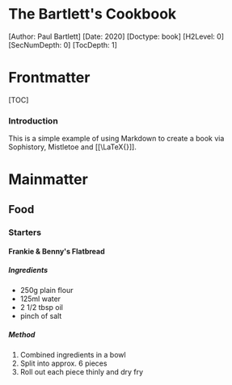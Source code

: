 # The Bartlett's Cookbook
[Author: Paul Bartlett]
[Date: 2020]
[Doctype: book]
[H2Level: 0]
[SecNumDepth: 0]
[TocDepth: 1]

# Frontmatter

[TOC]

### Introduction

This is a simple example of using Markdown to create a book via Sophistory,
Mistletoe and [[\LaTeX{}]].

# Mainmatter

## Food

### Starters

#### Frankie & Benny's Flatbread

##### Ingredients

* 250g plain flour
* 125ml water
* 2 1/2 tbsp oil
* pinch of salt

##### Method

1. Combined ingredients in a bowl
1. Split into approx. 6 pieces
1. Roll out each piece thinly and dry fry
